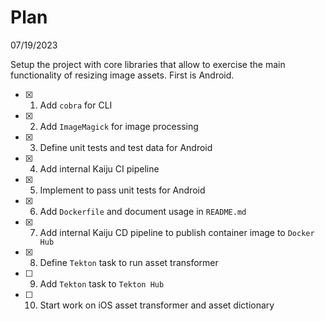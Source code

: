 # Plan

07/19/2023

Setup the project with core libraries that allow to exercise the main functionality of resizing image assets. First is Android.

- [x] 1. Add `cobra` for CLI
- [x] 2. Add `ImageMagick` for image processing
- [x] 3. Define unit tests and test data for Android
- [x] 4. Add internal Kaiju CI pipeline
- [x] 5. Implement to pass unit tests for Android
- [x] 6. Add `Dockerfile` and document usage in `README.md`
- [x] 7. Add internal Kaiju CD pipeline to publish container image to `Docker Hub`
- [x] 8. Define `Tekton` task to run asset transformer
- [ ] 9. Add `Tekton` task to `Tekton Hub`
- [ ] 10. Start work on iOS asset transformer and asset dictionary
